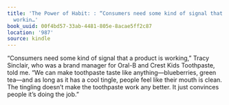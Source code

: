 ```yaml
---
title: 'The Power of Habit: : “Consumers need some kind of signal that a product is
  workin…'
book_uuid: 00f4bd57-33ab-4481-805e-8acae5ff2c87
location: '987'
source: kindle
---
```


“Consumers need some kind of signal that a product is working,” Tracy Sinclair, who was a brand manager for Oral-B and Crest Kids Toothpaste, told me. “We can make toothpaste taste like anything—blueberries, green tea—and as long as it has a cool tingle, people feel like their mouth is clean. The tingling doesn’t make the toothpaste work any better. It just convinces people it’s doing the job.”